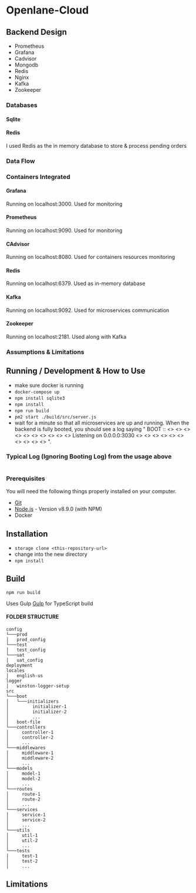 # Openlane-Cloud

## Backend Design

- Prometheus
- Grafana
- Cadvisor
- Mongodb
- Redis
- Nginx
- Kafka
- Zookeeper

### Databases ###
#### Sqlite ####
#### Redis ####
I used Redis as the in memory database to store & process pending orders
### Data Flow ###

### Containers Integrated ###

#### Grafana ####
Running on localhost:3000. Used for monitoring

#### Prometheus ####
Running on localhost:9090. Used for monitoring

#### CAdvisor ####
Running on localhost:8080. Used for containers resources monitoring

#### Redis ####
Running on localhost:6379. Used as in-memory database

#### Kafka ####
Running on localhost:9092. Used for microservices communication

#### Zookeeper ####
Running on localhost:2181. Used along with Kafka

### Assumptions & Limitations ###

## Running / Development & How to Use
* make sure docker is running
* `docker-compose up`
* `npm install sqlite3`
* `npm install`
* `npm run build`
* `pm2 start ./build/src/server.js`
* wait for a minute so that all microservices are up and running. 
When the backend is fully booted, you should see a log saying " BOOT :: <> <> <> <> <> <> <> <> <> <> Listening on 0.0.0.0:3030 <> <> <> <> <> <> <> <> <> <>
".

### Typical Log (Ignoring Booting Log) from the usage above ###
```
 ```

### Prerequisites ###

You will need the following things properly installed on your computer.

* [Git](http://git-scm.com/)
* [Node.js](http://nodejs.org/) - Version v8.9.0 (with NPM)
* Docker

## Installation

* `storage clone <this-repository-url>`
* change into the new directory
* `npm install`


## Build

`npm run build`

Uses Gulp [Gulp](https://gulpjs.com/) for TypeScript build

#### FOLDER STRUCTURE

```
config
└───prod
│   prod_config
└───test
│   test_config
└───uat
│   uat_config
deployment
locales
│   english-us
logger
│   winston-logger-setup  
src
└───boot
│   └───initializers
│         initializer-1
│         initializer-2
│         ...
│   boot-file
└───controllers
│     controller-1
│     controller-2
│     ...
└───middlewares
│     middleware-1
│     middleware-2
│     ...
└───models
│     model-1
│     model-2
│     ...
└───routes
│     route-1
│     route-2
│     ...
└───services
│     service-1
│     service-2
│     ...
└───utils
│     util-1
│     util-2
│     ...
└───tests
│     test-1
│     test-2
│     ...
```

## Limitations

